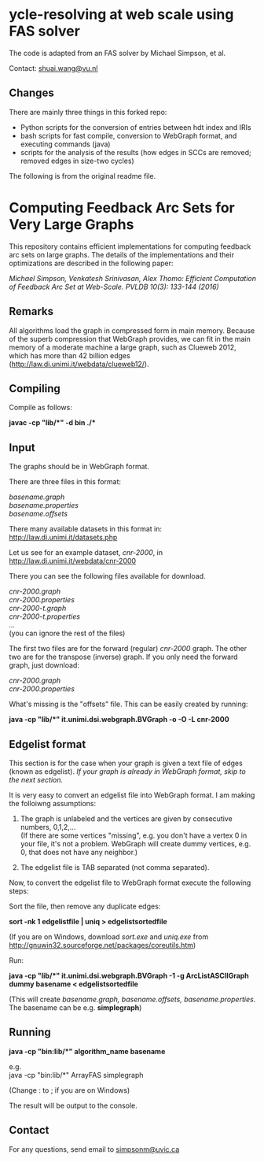 
# ycle-resolving at web scale using FAS solver


The code is adapted from an FAS solver by Michael Simpson, et al.

Contact: shuai.wang@vu.nl

Changes
--
There are mainly three things in this forked repo:
- Python scripts for the conversion of entries between hdt index and IRIs
- bash scripts for fast compile, conversion to WebGraph format, and executing commands (java)
- scripts for the analysis of the results (how edges in SCCs are removed; removed edges in size-two cycles)



The following is from the original readme file.


# Computing Feedback Arc Sets for Very Large Graphs

This repository contains efficient implementations for computing feedback arc sets on large graphs. The details of the implementations and their optimizations are described in the following paper:

*Michael Simpson, Venkatesh Srinivasan, Alex Thomo:
Efficient Computation of Feedback Arc Set at Web-Scale. PVLDB 10(3): 133-144 (2016)*


Remarks
--

All algorithms load the graph in compressed form in main memory. Because of the superb compression that WebGraph provides, we can fit in the main memory of a moderate machine a large graph, such as Clueweb 2012, which has more than 42 billion edges
(http://law.di.unimi.it/webdata/clueweb12/).


Compiling
--
Compile as follows:

__javac -cp "lib/\*" -d bin ./*__


Input
--

The graphs should be in WebGraph format.  

There are three files in this format:

*basename.graph* <br>
*basename.properties* <br>
*basename.offsets*

There many available datasets in this format in:
http://law.di.unimi.it/datasets.php

Let us see for an example dataset, *cnr-2000*, in
http://law.di.unimi.it/webdata/cnr-2000

There you can see the following files available for download.

*cnr-2000.graph* <br>
*cnr-2000.properties* <br>
*cnr-2000-t.graph* <br>
*cnr-2000-t.properties* <br>
*...* <br>
(you can ignore the rest of the files)

The first two files are for the forward (regular) *cnr-2000* graph. The other two are for the transpose (inverse) graph. If you only need the forward graph, just download:

*cnr-2000.graph* <br>
*cnr-2000.properties*

What's missing is the "offsets" file. This can be easily created by running:

__java -cp "lib/*" it.unimi.dsi.webgraph.BVGraph -o -O -L cnr-2000__


Edgelist format
--
This section is for the case when your graph is given a text file of edges (known as edgelist). *If your graph is already in WebGraph format, skip to the next section.*

It is very easy to convert an edgelist file into WebGraph format.
I am making the folloiwng assumptions:

1. The graph is unlabeled and the vertices are given by consecutive numbers, 0,1,2,... <br> (If there are some vertices "missing", e.g. you don't have a vertex 0 in your file, it's not a problem. WebGraph will create dummy vertices, e.g. 0, that does not have any neighbor.)

2. The edgelist file is TAB separated (not comma separated).

Now, to convert the edgelist file to WebGraph format execute the following steps:

Sort the file, then remove any duplicate edges:

**sort -nk 1 edgelistfile | uniq > edgelistsortedfile**

(If you are on Windows, download *sort.exe* and *uniq.exe* from http://gnuwin32.sourceforge.net/packages/coreutils.htm)

Run:

__java -cp "lib/*" it.unimi.dsi.webgraph.BVGraph -1 -g ArcListASCIIGraph dummy basename &lt; edgelistsortedfile__

(This will create *basename.graph, basename.offsets, basename.properties*.
The basename can be e.g. __simplegraph__)



Running
--

__java -cp "bin:lib/*" algorithm_name basename__

e.g. <br> java -cp "bin:lib/*" ArrayFAS simplegraph

(Change : to ; if you are on Windows)

The result will be output to the console.



Contact
--

For any questions, send email to simpsonm@uvic.ca
